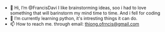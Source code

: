 - 👋 Hi, I’m @FrancisDavi
  I like brainstorming ideas, soo i had to love something that will barinstorm my mind time to time.
  And i fell for coding
- 🌱 I’m currently learning python, it's intresting things it can do.
- 📫 How to reach me. through email: thiong.ofrncis@gmail.com

<!---
FrancisDavi/FrancisDavi is a ✨ special ✨ repository because its `README.md` (this file) appears on your GitHub profile.
You can click the Preview link to take a look at your changes.
--->
